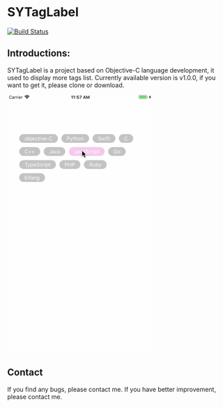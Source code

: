 # SYTagLabel
[![Build Status](https://travis-ci.org/haeysmai/SYTagLabel.svg?branch=master)](https://travis-ci.org/haeysmai/SYTagLabel)
## Introductions:
SYTagLabel is a project based on Objective-C language development, it used to display more tags list. Currently available version is v1.0.0, if you want to get it, please clone or download.

![image](https://github.com/haeysmai/SYTagLabel/blob/master/SYTagLabel/Gif/demo1.gif)

## Contact
If you find any bugs, please contact me.
If you have better improvement, please contact me.

